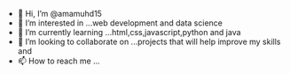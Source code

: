 - 👋 Hi, I’m @amamuhd15
- 👀 I’m interested in ...web development and data science
- 🌱 I’m currently learning ...html,css,javascript,python and java
- 💞️ I’m looking to collaborate on ...projects that will help improve my skills and 
- 📫 How to reach me ...

<!---
amamuhd15/amamuhd15 is a ✨ special ✨ repository because its `README.md` (this file) appears on your GitHub profile.
You can click the Preview link to take a look at your changes.
--->
